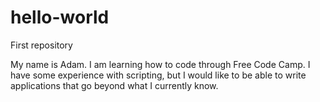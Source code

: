 # hello-world
First repository

My name is Adam.  I am learning how to code through Free Code Camp.  I have some experience with scripting, but I would like to be able to write applications that go beyond what I currently know.
